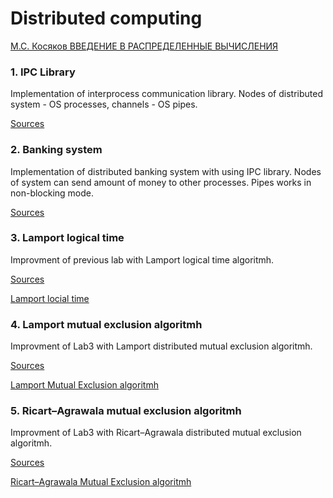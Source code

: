 # Distributed computing

[М.С. Косяков ВВЕДЕНИЕ В РАСПРЕДЕЛЕННЫЕ ВЫЧИСЛЕНИЯ](https://books.ifmo.ru/file/pdf/1551.pdf)

### 1. IPC Library

Implementation of interprocess communication library. Nodes of distributed system - OS processes, channels - OS pipes.


[Sources](https://github.com/arsnazarenko/distributed-computing/tree/master/lab1)

### 2. Banking system

Implementation of distributed banking system with using IPC library. Nodes of system can send amount of money to other processes. Pipes works in non-blocking mode.

[Sources](https://github.com/arsnazarenko/distributed-computing/tree/master/lab2)

### 3. Lamport logical time

Improvment of previous lab with Lamport logical time algoritmh.


[Sources](https://github.com/arsnazarenko/distributed-computing/tree/master/lab3)

[Lamport locial time](https://www.educative.io/answers/what-are-lamport-clocks)

### 4. Lamport mutual exclusion algoritmh

Improvment of Lab3 with Lamport distributed mutual exclusion algoritmh.


[Sources](https://github.com/arsnazarenko/distributed-computing/tree/master/lab4)

[Lamport Mutual Exclusion algoritmh](https://www.tutorialspoint.com/lamportis-algorithm-for-mutual-exclusion-in-distributed-system)

### 5. Ricart–Agrawala mutual exclusion algoritmh

Improvment of Lab3 with Ricart–Agrawala distributed mutual exclusion algoritmh.


[Sources](https://github.com/arsnazarenko/distributed-computing/tree/master/lab5)

[Ricart–Agrawala Mutual Exclusion algoritmh](https://people.cs.rutgers.edu/~pxk/417/notes/10-mutex.html)



